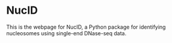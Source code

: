 # NucID
This is the webpage for NucID, a Python package for identifying nucleosomes using single-end DNase-seq data.

